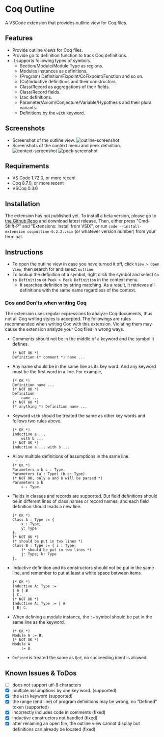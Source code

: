# Coq Outline 
A VSCode extension that provides outline view for Coq files.

## Features
- Provide outline views for Coq files.
- Provide go to definition function to track Coq definitions.
- It supports following types of symbols.
  - Section/Module/Module Type as regions.
  - Modules instances as definitions.
  - (Program) Definition/Fixpoint/CoFixpoint/Function and so on.
  - (Co)Inductive definitions and their constructors.
  - Class/Record as aggregations of their fields.
  - Class/Record fields.
  - Ltac definitions.
  - Parameter/Axiom/Conjecture/Variable/Hypothesis and their plural variants.
  - Definitions by the `with` keyword.

## Screenshots
- Screenshot of the outline view.
  ![outline-screenshot](https://user-images.githubusercontent.com/32293407/197471888-930fd668-c98a-403a-82ca-cc020b0f57dd.png)
- Screenshots of the context menu and peek definition.
  ![context-screenshot](https://user-images.githubusercontent.com/32293407/197471962-5a63c583-4365-4ec8-889d-a6888ea2b234.png)
  ![peek-screenshot](https://user-images.githubusercontent.com/32293407/197472015-6bca6f00-e1b0-4a95-a0fa-3f1501a14e86.png)

## Requirements
* VS Code 1.72.0, or more recent
* Coq 8.7.0, or more recent
* VSCoq 0.3.6

## Installation
The extension has not published yet.
To install a beta version, please go to [the Github Repo](https://github.com/BruceZoom/coqoutline) and download latest release.
Then, either press "Cmd-Shift-P" and "Extensions: Install from VSIX", or run `code --install-extension coqoutline-0.2.2.vsix` (or whatever version number) from your terminal.

## Instructions
- To open the outline view in case you have turned it off, click `View > Open View`, then search for and select `outline`.
- To lookup the definition of a symbol, right click the symbol and select `Go to Definition` or `Peek > Peek Definition` in the context menu.
  - It searches definition by string matching. As a result, it retrieves all definitions with the same name regardless of the context.

### Dos and Don'ts when writing Coq
The extension uses regular expressions to analyze Coq documents, thus not all Coq writing styles is accepted.
The followings are rules recommended when writing Coq with this extension.
Violating them may cause the extension analyze your Coq files in wrong ways.

- Comments should not be in the middle of a keyword and the symbol it defines.
    ```coq
    (* NOT OK *)
    Definition (* comment *) name ...
    ```
- Any name should be in the same line as its key word. And any keyword must be the first word in a line. For example,
    ```coq
    (* OK *)
    Definition name ...
    (* NOT OK *)
    Definition
        name ...
    (* NOT OK *)
    (* anything *) Definition name ...
    ```
<!-- - Nested definitions are not allowed. -->
- Keyword `with` should be treated the same as other key words and follows two rules above.
    ```coq
    (* OK *)
    Inductive a ...
        with b ...
    (* NOT OK *)
    Inductive a ... with b ...
    ```
- Allow multiple definitions of assumptions in the same line.
    ```coq
    (* OK *)
    Parameters a b c : Type.
    Parameters (a : Type) (b c: Type).
    (* NOT OK, only a and b will be parsed *)
    Parameters a b
        c : Type.
    ```
- Fields in classes and records are supported. But field definitions should be in different lines of class names or record names, and each field definition should leads a new line.
    ```coq
    (* OK *)
    Class A : Type := {
        x : Type;
        y: Type
    }.
    (* NOT OK *)
    (* should be put in two lines *)
    Class B : Type := { i : Type;
        (* should be put in two lines *)
        j: Type; k: Type
    }.
    ```
- Inductive definition and its constructors should not be put in the same line, and remember to put at least a white space between items.
  ```coq
  (* OK *)
  Inductive A: Type :=
  | A | B
  | C.
  (* NOT OK *)
  Inductive A: Type := | A
  | B| C.
  ```
- When defining a module instance, the `:=` symbol should be put in the same line as the keyword.
    ```coq
    (* OK *)
    Module A := B.
    (* NOT OK *)
    Module A
        := B.
    ```
- `Defined` is treated the same as `Qed`, no succeeding ident is allowed.
  
## Known Issues & ToDos

- [ ] does not support utf-8 characters
- [x] multiple assumptions by one key word. (supported)
- [x] the `with` keyword (supported)
- [x] the range (end line) of program definitions may be wrong, no "Defined" token (supported)
- [x] incorrectly includes code in comments (fixed)
- [x] inductive constructors not handled (fixed)
- [x] after renaming an open file, the outline view cannot display but definitions can already be located (fixed)
